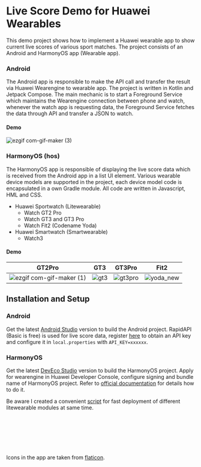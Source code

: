 # Live Score Demo for Huawei Wearables

This demo project shows how to implement a Huawei wearable app to show current live scores of various sport matches. The project consists of an Android 
and HarmonyOS app (Wearable app). 

### Android
The Android app is responsible to make the API call and transfer the result via Huawei Wearengine to wearable app. The project is written in Kotlin and
Jetpack Compose. The main mechanic is to start a Foreground Service which maintains the Wearengine connection between phone and watch, whenever the watch app is requesting data, the Foreground Service fetches the data through API and transfer a JSON to watch.

#### Demo

![ezgif com-gif-maker (3)](https://user-images.githubusercontent.com/52449229/168605967-4c39647f-9159-4681-ae03-f54b323827b8.gif)

### HarmonyOS (hos)
The HarmonyOS app is responsible of displaying the live score data which is received from the Android app in a list UI element. 
Various wearable device models are supported in the project, each device model code is encapsulated in a own Gradle module. All code are 
written in Javascript, HML and CSS. 

- Huawei Sportwatch (Litewearable)
  - Watch GT2 Pro
  - Watch GT3 and GT3 Pro
  - Watch Fit2 (Codename Yoda)
- Huawei Smartwatch (Smartwearable)
  - Watch3

#### Demo

| GT2Pro        | GT3          | GT3Pro | Fit2 |
| ------------- | -------------| -------| -----|
| ![ezgif com-gif-maker (1)](https://user-images.githubusercontent.com/52449229/168597232-6acfc494-c04e-470d-a1ca-28b4ee0f0d01.gif) | ![gt3](https://user-images.githubusercontent.com/52449229/168593261-954bc01c-3cec-4e20-8ca1-5aa4bb6bc201.gif) | ![gt3pro](https://user-images.githubusercontent.com/52449229/169787432-ffbdf13c-9ba8-4ca7-8257-a827a1b31fa4.gif) | ![yoda_new](https://user-images.githubusercontent.com/52449229/168595501-99a2c9d4-20e7-4abe-bf28-6f4c1cce1c5f.gif) |

## Installation and Setup

### Android
Get the latest [Android Studio](https://developer.android.com/studio) version to build the Android project.
RapidAPI (Basic is free) is used for live score data, register [here](https://rapidapi.com/tipsters/api/sportscore1/) to obtain an API key and configure it in 
`local.properties` with `API_KEY=xxxxxx`.

### HarmonyOS
Get the latest [DevEco Studio](https://developer.harmonyos.com/en/develop/deveco-studio) version to build the HarmonyOS project.
Apply for wearengine in Huawei Developer Console, configure signing and bundle name of HarmonyOS project. 
Refer to [official documentation](https://developer.huawei.com/consumer/en/doc/development/connectivity-Guides/service-introduction-0000000000018585)
for details how to do it. 

Be aware I created a convenient [script](https://github.com/minkiapps/LiveScore-Wearable-Demo/blob/main/hos/build_and_push_haps) for fast deployment of different litewearable modules at same time.

<br></br>
<br></br>
<br></br>
Icons in the app are taken from [flaticon](https://www.flaticon.com).
